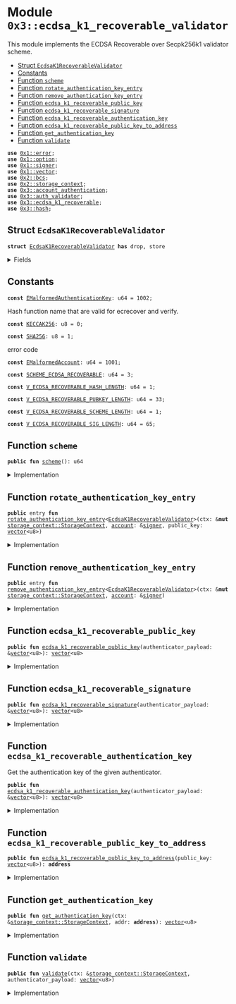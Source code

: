 
<a name="0x3_ecdsa_k1_recoverable_validator"></a>

# Module `0x3::ecdsa_k1_recoverable_validator`

This module implements the ECDSA Recoverable over Secpk256k1 validator scheme.


-  [Struct `EcdsaK1RecoverableValidator`](#0x3_ecdsa_k1_recoverable_validator_EcdsaK1RecoverableValidator)
-  [Constants](#@Constants_0)
-  [Function `scheme`](#0x3_ecdsa_k1_recoverable_validator_scheme)
-  [Function `rotate_authentication_key_entry`](#0x3_ecdsa_k1_recoverable_validator_rotate_authentication_key_entry)
-  [Function `remove_authentication_key_entry`](#0x3_ecdsa_k1_recoverable_validator_remove_authentication_key_entry)
-  [Function `ecdsa_k1_recoverable_public_key`](#0x3_ecdsa_k1_recoverable_validator_ecdsa_k1_recoverable_public_key)
-  [Function `ecdsa_k1_recoverable_signature`](#0x3_ecdsa_k1_recoverable_validator_ecdsa_k1_recoverable_signature)
-  [Function `ecdsa_k1_recoverable_authentication_key`](#0x3_ecdsa_k1_recoverable_validator_ecdsa_k1_recoverable_authentication_key)
-  [Function `ecdsa_k1_recoverable_public_key_to_address`](#0x3_ecdsa_k1_recoverable_validator_ecdsa_k1_recoverable_public_key_to_address)
-  [Function `get_authentication_key`](#0x3_ecdsa_k1_recoverable_validator_get_authentication_key)
-  [Function `validate`](#0x3_ecdsa_k1_recoverable_validator_validate)


<pre><code><b>use</b> <a href="">0x1::error</a>;
<b>use</b> <a href="">0x1::option</a>;
<b>use</b> <a href="">0x1::signer</a>;
<b>use</b> <a href="">0x1::vector</a>;
<b>use</b> <a href="">0x2::bcs</a>;
<b>use</b> <a href="">0x2::storage_context</a>;
<b>use</b> <a href="account_authentication.md#0x3_account_authentication">0x3::account_authentication</a>;
<b>use</b> <a href="auth_validator.md#0x3_auth_validator">0x3::auth_validator</a>;
<b>use</b> <a href="ecdsa_k1_recoverable.md#0x3_ecdsa_k1_recoverable">0x3::ecdsa_k1_recoverable</a>;
<b>use</b> <a href="hash.md#0x3_hash">0x3::hash</a>;
</code></pre>



<a name="0x3_ecdsa_k1_recoverable_validator_EcdsaK1RecoverableValidator"></a>

## Struct `EcdsaK1RecoverableValidator`



<pre><code><b>struct</b> <a href="ecdsa_k1_recoverable_validator.md#0x3_ecdsa_k1_recoverable_validator_EcdsaK1RecoverableValidator">EcdsaK1RecoverableValidator</a> <b>has</b> drop, store
</code></pre>



<details>
<summary>Fields</summary>


<dl>
<dt>
<code>dummy_field: bool</code>
</dt>
<dd>

</dd>
</dl>


</details>

<a name="@Constants_0"></a>

## Constants


<a name="0x3_ecdsa_k1_recoverable_validator_EMalformedAuthenticationKey"></a>



<pre><code><b>const</b> <a href="ecdsa_k1_recoverable_validator.md#0x3_ecdsa_k1_recoverable_validator_EMalformedAuthenticationKey">EMalformedAuthenticationKey</a>: u64 = 1002;
</code></pre>



<a name="0x3_ecdsa_k1_recoverable_validator_KECCAK256"></a>

Hash function name that are valid for ecrecover and verify.


<pre><code><b>const</b> <a href="ecdsa_k1_recoverable_validator.md#0x3_ecdsa_k1_recoverable_validator_KECCAK256">KECCAK256</a>: u8 = 0;
</code></pre>



<a name="0x3_ecdsa_k1_recoverable_validator_SHA256"></a>



<pre><code><b>const</b> <a href="ecdsa_k1_recoverable_validator.md#0x3_ecdsa_k1_recoverable_validator_SHA256">SHA256</a>: u8 = 1;
</code></pre>



<a name="0x3_ecdsa_k1_recoverable_validator_EMalformedAccount"></a>

error code


<pre><code><b>const</b> <a href="ecdsa_k1_recoverable_validator.md#0x3_ecdsa_k1_recoverable_validator_EMalformedAccount">EMalformedAccount</a>: u64 = 1001;
</code></pre>



<a name="0x3_ecdsa_k1_recoverable_validator_SCHEME_ECDSA_RECOVERABLE"></a>



<pre><code><b>const</b> <a href="ecdsa_k1_recoverable_validator.md#0x3_ecdsa_k1_recoverable_validator_SCHEME_ECDSA_RECOVERABLE">SCHEME_ECDSA_RECOVERABLE</a>: u64 = 3;
</code></pre>



<a name="0x3_ecdsa_k1_recoverable_validator_V_ECDSA_RECOVERABLE_HASH_LENGTH"></a>



<pre><code><b>const</b> <a href="ecdsa_k1_recoverable_validator.md#0x3_ecdsa_k1_recoverable_validator_V_ECDSA_RECOVERABLE_HASH_LENGTH">V_ECDSA_RECOVERABLE_HASH_LENGTH</a>: u64 = 1;
</code></pre>



<a name="0x3_ecdsa_k1_recoverable_validator_V_ECDSA_RECOVERABLE_PUBKEY_LENGTH"></a>



<pre><code><b>const</b> <a href="ecdsa_k1_recoverable_validator.md#0x3_ecdsa_k1_recoverable_validator_V_ECDSA_RECOVERABLE_PUBKEY_LENGTH">V_ECDSA_RECOVERABLE_PUBKEY_LENGTH</a>: u64 = 33;
</code></pre>



<a name="0x3_ecdsa_k1_recoverable_validator_V_ECDSA_RECOVERABLE_SCHEME_LENGTH"></a>



<pre><code><b>const</b> <a href="ecdsa_k1_recoverable_validator.md#0x3_ecdsa_k1_recoverable_validator_V_ECDSA_RECOVERABLE_SCHEME_LENGTH">V_ECDSA_RECOVERABLE_SCHEME_LENGTH</a>: u64 = 1;
</code></pre>



<a name="0x3_ecdsa_k1_recoverable_validator_V_ECDSA_RECOVERABLE_SIG_LENGTH"></a>



<pre><code><b>const</b> <a href="ecdsa_k1_recoverable_validator.md#0x3_ecdsa_k1_recoverable_validator_V_ECDSA_RECOVERABLE_SIG_LENGTH">V_ECDSA_RECOVERABLE_SIG_LENGTH</a>: u64 = 65;
</code></pre>



<a name="0x3_ecdsa_k1_recoverable_validator_scheme"></a>

## Function `scheme`



<pre><code><b>public</b> <b>fun</b> <a href="ecdsa_k1_recoverable_validator.md#0x3_ecdsa_k1_recoverable_validator_scheme">scheme</a>(): u64
</code></pre>



<details>
<summary>Implementation</summary>


<pre><code><b>public</b> <b>fun</b> <a href="ecdsa_k1_recoverable_validator.md#0x3_ecdsa_k1_recoverable_validator_scheme">scheme</a>(): u64 {
    <a href="ecdsa_k1_recoverable_validator.md#0x3_ecdsa_k1_recoverable_validator_SCHEME_ECDSA_RECOVERABLE">SCHEME_ECDSA_RECOVERABLE</a>
}
</code></pre>



</details>

<a name="0x3_ecdsa_k1_recoverable_validator_rotate_authentication_key_entry"></a>

## Function `rotate_authentication_key_entry`



<pre><code><b>public</b> entry <b>fun</b> <a href="ecdsa_k1_recoverable_validator.md#0x3_ecdsa_k1_recoverable_validator_rotate_authentication_key_entry">rotate_authentication_key_entry</a>&lt;<a href="ecdsa_k1_recoverable_validator.md#0x3_ecdsa_k1_recoverable_validator_EcdsaK1RecoverableValidator">EcdsaK1RecoverableValidator</a>&gt;(ctx: &<b>mut</b> <a href="_StorageContext">storage_context::StorageContext</a>, <a href="account.md#0x3_account">account</a>: &<a href="">signer</a>, public_key: <a href="">vector</a>&lt;u8&gt;)
</code></pre>



<details>
<summary>Implementation</summary>


<pre><code><b>public</b> entry <b>fun</b> <a href="ecdsa_k1_recoverable_validator.md#0x3_ecdsa_k1_recoverable_validator_rotate_authentication_key_entry">rotate_authentication_key_entry</a>&lt;<a href="ecdsa_k1_recoverable_validator.md#0x3_ecdsa_k1_recoverable_validator_EcdsaK1RecoverableValidator">EcdsaK1RecoverableValidator</a>&gt;(
    ctx: &<b>mut</b> StorageContext,
    <a href="account.md#0x3_account">account</a>: &<a href="">signer</a>,
    public_key: <a href="">vector</a>&lt;u8&gt;
) {
    // compare newly passed <b>public</b> key <b>with</b> ecdsa recoverable <b>public</b> key length <b>to</b> ensure it's compatible
    <b>assert</b>!(
        <a href="_length">vector::length</a>(&public_key) == <a href="ecdsa_k1_recoverable_validator.md#0x3_ecdsa_k1_recoverable_validator_V_ECDSA_RECOVERABLE_PUBKEY_LENGTH">V_ECDSA_RECOVERABLE_PUBKEY_LENGTH</a>,
        <a href="_invalid_argument">error::invalid_argument</a>(<a href="ecdsa_k1_recoverable_validator.md#0x3_ecdsa_k1_recoverable_validator_EMalformedAuthenticationKey">EMalformedAuthenticationKey</a>)
    );

    // ensure that the ecdsa recoverable <b>public</b> key <b>to</b> <b>address</b> isn't matched <b>with</b> the <a href="ed25519.md#0x3_ed25519">ed25519</a> <a href="account.md#0x3_account">account</a> <b>address</b>
    <b>let</b> account_addr = <a href="_address_of">signer::address_of</a>(<a href="account.md#0x3_account">account</a>);
    <b>let</b> ecdsa_recoverable_addr = <a href="ecdsa_k1_recoverable_validator.md#0x3_ecdsa_k1_recoverable_validator_ecdsa_k1_recoverable_public_key_to_address">ecdsa_k1_recoverable_public_key_to_address</a>(public_key);
    <b>assert</b>!(
        account_addr != ecdsa_recoverable_addr,
        <a href="_invalid_argument">error::invalid_argument</a>(<a href="ecdsa_k1_recoverable_validator.md#0x3_ecdsa_k1_recoverable_validator_EMalformedAccount">EMalformedAccount</a>)
    );

    // serialize the <b>address</b> <b>to</b> an auth key and rotate it by calling rotate_authentication_key
    <b>let</b> ecdsa_k1_recoverable_authentication_key = moveos_std::bcs::to_bytes(&ecdsa_recoverable_addr);
    <a href="account_authentication.md#0x3_account_authentication_rotate_authentication_key">account_authentication::rotate_authentication_key</a>&lt;<a href="ecdsa_k1_recoverable_validator.md#0x3_ecdsa_k1_recoverable_validator_EcdsaK1RecoverableValidator">EcdsaK1RecoverableValidator</a>&gt;(
        ctx,
        account_addr,
        ecdsa_k1_recoverable_authentication_key
    );
}
</code></pre>



</details>

<a name="0x3_ecdsa_k1_recoverable_validator_remove_authentication_key_entry"></a>

## Function `remove_authentication_key_entry`



<pre><code><b>public</b> entry <b>fun</b> <a href="ecdsa_k1_recoverable_validator.md#0x3_ecdsa_k1_recoverable_validator_remove_authentication_key_entry">remove_authentication_key_entry</a>&lt;<a href="ecdsa_k1_recoverable_validator.md#0x3_ecdsa_k1_recoverable_validator_EcdsaK1RecoverableValidator">EcdsaK1RecoverableValidator</a>&gt;(ctx: &<b>mut</b> <a href="_StorageContext">storage_context::StorageContext</a>, <a href="account.md#0x3_account">account</a>: &<a href="">signer</a>)
</code></pre>



<details>
<summary>Implementation</summary>


<pre><code><b>public</b> entry <b>fun</b> <a href="ecdsa_k1_recoverable_validator.md#0x3_ecdsa_k1_recoverable_validator_remove_authentication_key_entry">remove_authentication_key_entry</a>&lt;<a href="ecdsa_k1_recoverable_validator.md#0x3_ecdsa_k1_recoverable_validator_EcdsaK1RecoverableValidator">EcdsaK1RecoverableValidator</a>&gt;(ctx: &<b>mut</b> StorageContext, <a href="account.md#0x3_account">account</a>: &<a href="">signer</a>) {
    <b>let</b> account_addr = <a href="_address_of">signer::address_of</a>(<a href="account.md#0x3_account">account</a>);
    <a href="account_authentication.md#0x3_account_authentication_remove_authentication_key">account_authentication::remove_authentication_key</a>&lt;<a href="ecdsa_k1_recoverable_validator.md#0x3_ecdsa_k1_recoverable_validator_EcdsaK1RecoverableValidator">EcdsaK1RecoverableValidator</a>&gt;(ctx, account_addr);
}
</code></pre>



</details>

<a name="0x3_ecdsa_k1_recoverable_validator_ecdsa_k1_recoverable_public_key"></a>

## Function `ecdsa_k1_recoverable_public_key`



<pre><code><b>public</b> <b>fun</b> <a href="ecdsa_k1_recoverable_validator.md#0x3_ecdsa_k1_recoverable_validator_ecdsa_k1_recoverable_public_key">ecdsa_k1_recoverable_public_key</a>(authenticator_payload: &<a href="">vector</a>&lt;u8&gt;): <a href="">vector</a>&lt;u8&gt;
</code></pre>



<details>
<summary>Implementation</summary>


<pre><code><b>public</b> <b>fun</b> <a href="ecdsa_k1_recoverable_validator.md#0x3_ecdsa_k1_recoverable_validator_ecdsa_k1_recoverable_public_key">ecdsa_k1_recoverable_public_key</a>(authenticator_payload: &<a href="">vector</a>&lt;u8&gt;): <a href="">vector</a>&lt;u8&gt; {
    <b>let</b> public_key = <a href="_empty">vector::empty</a>&lt;u8&gt;();
    <b>let</b> i = <a href="ecdsa_k1_recoverable_validator.md#0x3_ecdsa_k1_recoverable_validator_V_ECDSA_RECOVERABLE_SCHEME_LENGTH">V_ECDSA_RECOVERABLE_SCHEME_LENGTH</a> + <a href="ecdsa_k1_recoverable_validator.md#0x3_ecdsa_k1_recoverable_validator_V_ECDSA_RECOVERABLE_SIG_LENGTH">V_ECDSA_RECOVERABLE_SIG_LENGTH</a>;
    <b>while</b> (i &lt; <a href="ecdsa_k1_recoverable_validator.md#0x3_ecdsa_k1_recoverable_validator_V_ECDSA_RECOVERABLE_SCHEME_LENGTH">V_ECDSA_RECOVERABLE_SCHEME_LENGTH</a> + <a href="ecdsa_k1_recoverable_validator.md#0x3_ecdsa_k1_recoverable_validator_V_ECDSA_RECOVERABLE_SIG_LENGTH">V_ECDSA_RECOVERABLE_SIG_LENGTH</a> + <a href="ecdsa_k1_recoverable_validator.md#0x3_ecdsa_k1_recoverable_validator_V_ECDSA_RECOVERABLE_PUBKEY_LENGTH">V_ECDSA_RECOVERABLE_PUBKEY_LENGTH</a>) {
        <b>let</b> value = <a href="_borrow">vector::borrow</a>(authenticator_payload, i);
        <a href="_push_back">vector::push_back</a>(&<b>mut</b> public_key, *value);
        i = i + 1;
    };

    public_key
}
</code></pre>



</details>

<a name="0x3_ecdsa_k1_recoverable_validator_ecdsa_k1_recoverable_signature"></a>

## Function `ecdsa_k1_recoverable_signature`



<pre><code><b>public</b> <b>fun</b> <a href="ecdsa_k1_recoverable_validator.md#0x3_ecdsa_k1_recoverable_validator_ecdsa_k1_recoverable_signature">ecdsa_k1_recoverable_signature</a>(authenticator_payload: &<a href="">vector</a>&lt;u8&gt;): <a href="">vector</a>&lt;u8&gt;
</code></pre>



<details>
<summary>Implementation</summary>


<pre><code><b>public</b> <b>fun</b> <a href="ecdsa_k1_recoverable_validator.md#0x3_ecdsa_k1_recoverable_validator_ecdsa_k1_recoverable_signature">ecdsa_k1_recoverable_signature</a>(authenticator_payload: &<a href="">vector</a>&lt;u8&gt;): <a href="">vector</a>&lt;u8&gt; {
    <b>let</b> sign = <a href="_empty">vector::empty</a>&lt;u8&gt;();
    <b>let</b> i = <a href="ecdsa_k1_recoverable_validator.md#0x3_ecdsa_k1_recoverable_validator_V_ECDSA_RECOVERABLE_SCHEME_LENGTH">V_ECDSA_RECOVERABLE_SCHEME_LENGTH</a>;
    <b>while</b> (i &lt; <a href="ecdsa_k1_recoverable_validator.md#0x3_ecdsa_k1_recoverable_validator_V_ECDSA_RECOVERABLE_SIG_LENGTH">V_ECDSA_RECOVERABLE_SIG_LENGTH</a> + 1) {
        <b>let</b> value = <a href="_borrow">vector::borrow</a>(authenticator_payload, i);
        <a href="_push_back">vector::push_back</a>(&<b>mut</b> sign, *value);
        i = i + 1;
    };

    sign
}
</code></pre>



</details>

<a name="0x3_ecdsa_k1_recoverable_validator_ecdsa_k1_recoverable_authentication_key"></a>

## Function `ecdsa_k1_recoverable_authentication_key`

Get the authentication key of the given authenticator.


<pre><code><b>public</b> <b>fun</b> <a href="ecdsa_k1_recoverable_validator.md#0x3_ecdsa_k1_recoverable_validator_ecdsa_k1_recoverable_authentication_key">ecdsa_k1_recoverable_authentication_key</a>(authenticator_payload: &<a href="">vector</a>&lt;u8&gt;): <a href="">vector</a>&lt;u8&gt;
</code></pre>



<details>
<summary>Implementation</summary>


<pre><code><b>public</b> <b>fun</b> <a href="ecdsa_k1_recoverable_validator.md#0x3_ecdsa_k1_recoverable_validator_ecdsa_k1_recoverable_authentication_key">ecdsa_k1_recoverable_authentication_key</a>(authenticator_payload: &<a href="">vector</a>&lt;u8&gt;): <a href="">vector</a>&lt;u8&gt; {
    <b>let</b> public_key = <a href="ecdsa_k1_recoverable_validator.md#0x3_ecdsa_k1_recoverable_validator_ecdsa_k1_recoverable_public_key">ecdsa_k1_recoverable_public_key</a>(authenticator_payload);
    <b>let</b> addr = <a href="ecdsa_k1_recoverable_validator.md#0x3_ecdsa_k1_recoverable_validator_ecdsa_k1_recoverable_public_key_to_address">ecdsa_k1_recoverable_public_key_to_address</a>(public_key);
    moveos_std::bcs::to_bytes(&addr)
}
</code></pre>



</details>

<a name="0x3_ecdsa_k1_recoverable_validator_ecdsa_k1_recoverable_public_key_to_address"></a>

## Function `ecdsa_k1_recoverable_public_key_to_address`



<pre><code><b>public</b> <b>fun</b> <a href="ecdsa_k1_recoverable_validator.md#0x3_ecdsa_k1_recoverable_validator_ecdsa_k1_recoverable_public_key_to_address">ecdsa_k1_recoverable_public_key_to_address</a>(public_key: <a href="">vector</a>&lt;u8&gt;): <b>address</b>
</code></pre>



<details>
<summary>Implementation</summary>


<pre><code><b>public</b> <b>fun</b> <a href="ecdsa_k1_recoverable_validator.md#0x3_ecdsa_k1_recoverable_validator_ecdsa_k1_recoverable_public_key_to_address">ecdsa_k1_recoverable_public_key_to_address</a>(public_key: <a href="">vector</a>&lt;u8&gt;): <b>address</b> {
    <b>let</b> bytes = <a href="_singleton">vector::singleton</a>((<a href="ecdsa_k1_recoverable_validator.md#0x3_ecdsa_k1_recoverable_validator_SCHEME_ECDSA_RECOVERABLE">SCHEME_ECDSA_RECOVERABLE</a> <b>as</b> u8));
    <a href="_append">vector::append</a>(&<b>mut</b> bytes, public_key);
    moveos_std::bcs::to_address(hash::blake2b256(&bytes))
}
</code></pre>



</details>

<a name="0x3_ecdsa_k1_recoverable_validator_get_authentication_key"></a>

## Function `get_authentication_key`



<pre><code><b>public</b> <b>fun</b> <a href="ecdsa_k1_recoverable_validator.md#0x3_ecdsa_k1_recoverable_validator_get_authentication_key">get_authentication_key</a>(ctx: &<a href="_StorageContext">storage_context::StorageContext</a>, addr: <b>address</b>): <a href="">vector</a>&lt;u8&gt;
</code></pre>



<details>
<summary>Implementation</summary>


<pre><code><b>public</b> <b>fun</b> <a href="ecdsa_k1_recoverable_validator.md#0x3_ecdsa_k1_recoverable_validator_get_authentication_key">get_authentication_key</a>(ctx: &StorageContext, addr: <b>address</b>): <a href="">vector</a>&lt;u8&gt; {
    <b>let</b> auth_key_option = <a href="account_authentication.md#0x3_account_authentication_get_authentication_key">account_authentication::get_authentication_key</a>&lt;<a href="ecdsa_k1_recoverable_validator.md#0x3_ecdsa_k1_recoverable_validator_EcdsaK1RecoverableValidator">EcdsaK1RecoverableValidator</a>&gt;(ctx, addr);
    <b>if</b> (<a href="_is_some">option::is_some</a>(&auth_key_option)) {
        <a href="_extract">option::extract</a>(&<b>mut</b> auth_key_option)
    }<b>else</b> {
        //<b>if</b> AuthenticationKey does not exist, <b>return</b> addr <b>as</b> authentication key
        moveos_std::bcs::to_bytes(&addr)
    }
}
</code></pre>



</details>

<a name="0x3_ecdsa_k1_recoverable_validator_validate"></a>

## Function `validate`



<pre><code><b>public</b> <b>fun</b> <a href="ecdsa_k1_recoverable_validator.md#0x3_ecdsa_k1_recoverable_validator_validate">validate</a>(ctx: &<a href="_StorageContext">storage_context::StorageContext</a>, authenticator_payload: <a href="">vector</a>&lt;u8&gt;)
</code></pre>



<details>
<summary>Implementation</summary>


<pre><code><b>public</b> <b>fun</b> <a href="ecdsa_k1_recoverable_validator.md#0x3_ecdsa_k1_recoverable_validator_validate">validate</a>(ctx: &StorageContext, authenticator_payload: <a href="">vector</a>&lt;u8&gt;) {
    // TODO handle non-<a href="ed25519.md#0x3_ed25519">ed25519</a> auth key and <b>address</b> relationship
    // <b>let</b> auth_key = <a href="ecdsa_k1_recoverable_validator.md#0x3_ecdsa_k1_recoverable_validator_ecdsa_k1_recoverable_authentication_key">ecdsa_k1_recoverable_authentication_key</a>(&authenticator_payload);
    // <b>let</b> auth_key_in_account = <a href="ecdsa_k1_recoverable_validator.md#0x3_ecdsa_k1_recoverable_validator_get_authentication_key">get_authentication_key</a>(ctx, <a href="_sender">storage_context::sender</a>(ctx));
    // <b>assert</b>!(
    //    auth_key_in_account == auth_key,
    //    <a href="auth_validator.md#0x3_auth_validator_error_invalid_account_auth_key">auth_validator::error_invalid_account_auth_key</a>()
    // );
    <b>assert</b>!(
        <a href="ecdsa_k1_recoverable.md#0x3_ecdsa_k1_recoverable_verify">ecdsa_k1_recoverable::verify</a>(
            &<a href="ecdsa_k1_recoverable_validator.md#0x3_ecdsa_k1_recoverable_validator_ecdsa_k1_recoverable_signature">ecdsa_k1_recoverable_signature</a>(&authenticator_payload),
            &<a href="_tx_hash">storage_context::tx_hash</a>(ctx),
            <a href="ecdsa_k1_recoverable_validator.md#0x3_ecdsa_k1_recoverable_validator_SHA256">SHA256</a>, // <a href="ecdsa_k1_recoverable_validator.md#0x3_ecdsa_k1_recoverable_validator_KECCAK256">KECCAK256</a>:0, <a href="ecdsa_k1_recoverable_validator.md#0x3_ecdsa_k1_recoverable_validator_SHA256">SHA256</a>:1, TODO: The <a href="../doc/hash.md#0x1_hash">hash</a> type may need <b>to</b> be passed through the authenticator
        ),
        <a href="auth_validator.md#0x3_auth_validator_error_invalid_authenticator">auth_validator::error_invalid_authenticator</a>()
    );
}
</code></pre>



</details>
